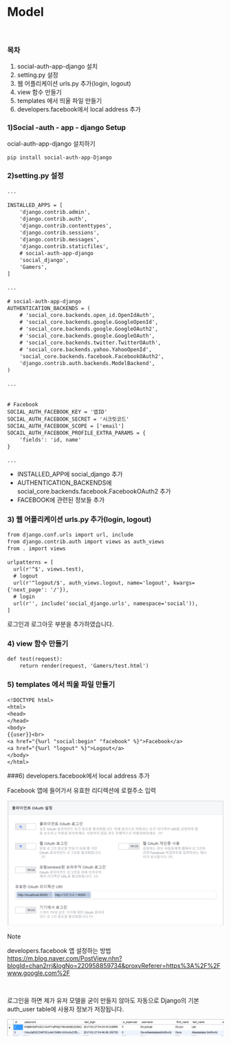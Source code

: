 # Model

<br/>  

  ### 목차
  1) social-auth-app-django 설치
  2) setting.py 설정
  3) 웹 어플리케이션 urls.py 추가(login, logout)
  4) view 함수 만들기
  5) templates 에서 띄울 파일 만들기
  6) developers.facebook에서 local address 추가

### 1)Social -auth - app - django Setup

  ocial-auth-app-django 설치하기

 ~~~
 pip install social-auth-app-Django
 ~~~


### 2)setting.py 설정

~~~
...

INSTALLED_APPS = [
    'django.contrib.admin',
    'django.contrib.auth',
    'django.contrib.contenttypes',
    'django.contrib.sessions',
    'django.contrib.messages',
    'django.contrib.staticfiles',
    # social-auth-app-django
    'social_django',
    'Gamers',
]

...

# social-auth-app-django
AUTHENTICATION_BACKENDS = (
    # 'social_core.backends.open_id.OpenIdAuth',
    # 'social_core.backends.google.GoogleOpenId',
    # 'social_core.backends.google.GoogleOAuth2',
    # 'social_core.backends.google.GoogleOAuth',
    # 'social_core.backends.twitter.TwitterOAuth',
    # 'social_core.backends.yahoo.YahooOpenId',
    'social_core.backends.facebook.FacebookOAuth2',
    'django.contrib.auth.backends.ModelBackend',
)

...


# Facebook
SOCIAL_AUTH_FACEBOOK_KEY = '앱ID'
SOCIAL_AUTH_FACEBOOK_SECRET = '시크릿코드'
SOCIAL_AUTH_FACEBOOK_SCOPE = ['email']
SOCAIL_AUTH_FACEBOOK_PROFILE_EXTRA_PARAMS = {
    'fields': 'id, name'
}

...
~~~
   - INSTALLED_APP에 social_django 추가
   - AUTHENTICATION_BACKENDS에 social_core.backends.facebook.FacebookOAuth2 추가
   - FACEBOOK에 관련된 정보들 추가
  

  ### 3) 웹 어플리케이션 urls.py 추가(login, logout)

  ~~~
  from django.conf.urls import url, include
from django.contrib.auth import views as auth_views
from . import views

urlpatterns = [
    url(r'^$', views.test),
    # logout
    url(r'^logout/$', auth_views.logout, name='logout', kwargs={'next_page': '/'}),
    # login
    url(r'', include('social_django.urls', namespace='social')),
]
  ~~~
로그인과 로그아웃 부분을 추가하였습니다.

### 4) view 함수 만들기

~~~
def test(request):
    return render(request, 'Gamers/test.html')
~~~

### 5) templates 에서 띄울 파일 만들기

~~~
<!DOCTYPE html>
<html>
<head>
</head>
<body>
{{user}}<br>
<a href="{%url "social:begin" "facebook" %}">Facebook</a>
<a href="{%url "logout" %}">Logout</a>
</body>
</html>
~~~


###6) developers.facebook에서 local address 추가

Facebook 앱에 들어가서 유효한 리디렉션에 로컬주소 입력  

![social_login](./img/social_login.png)

> [!NOTE]
> developers.facebook 앱 설정하는 방법
><https://m.blog.naver.com/PostView.nhn?blogId=chan2rrj&logNo=220958859734&proxyReferer=https%3A%2F%2Fwww.google.com%2F>

<br/>  

로그인을 하면 제가 유저 모델을 굳이 만들지 않아도 자동으로 Django의 기본 auth_user table에 사용자 정보가 저장됩니다.

![social_login](./img/social_login2.png)

